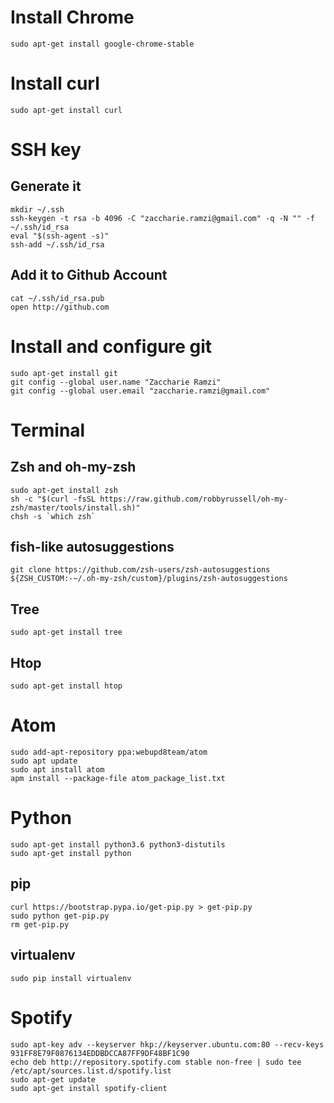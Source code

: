 # Install Chrome
```
sudo apt-get install google-chrome-stable
```

# Install curl
```
sudo apt-get install curl
```

# SSH key
## Generate it
```
mkdir ~/.ssh
ssh-keygen -t rsa -b 4096 -C "zaccharie.ramzi@gmail.com" -q -N "" -f ~/.ssh/id_rsa
eval "$(ssh-agent -s)"
ssh-add ~/.ssh/id_rsa
```

## Add it to Github Account
```
cat ~/.ssh/id_rsa.pub
open http://github.com
```

# Install and configure git
```
sudo apt-get install git
git config --global user.name "Zaccharie Ramzi"
git config --global user.email "zaccharie.ramzi@gmail.com"
```

# Terminal
## Zsh and oh-my-zsh
```
sudo apt-get install zsh
sh -c "$(curl -fsSL https://raw.github.com/robbyrussell/oh-my-zsh/master/tools/install.sh)"
chsh -s `which zsh`
```

## fish-like autosuggestions
```
git clone https://github.com/zsh-users/zsh-autosuggestions ${ZSH_CUSTOM:-~/.oh-my-zsh/custom}/plugins/zsh-autosuggestions
```

## Tree
```
sudo apt-get install tree
```

## Htop
```
sudo apt-get install htop
```

# Atom
```
sudo add-apt-repository ppa:webupd8team/atom
sudo apt update
sudo apt install atom
apm install --package-file atom_package_list.txt
```

# Python
```
sudo apt-get install python3.6 python3-distutils
sudo apt-get install python
```

## pip
```
curl https://bootstrap.pypa.io/get-pip.py > get-pip.py
sudo python get-pip.py
rm get-pip.py
```

## virtualenv
```
sudo pip install virtualenv
```

# Spotify
```
sudo apt-key adv --keyserver hkp://keyserver.ubuntu.com:80 --recv-keys 931FF8E79F0876134EDDBDCCA87FF9DF48BF1C90
echo deb http://repository.spotify.com stable non-free | sudo tee /etc/apt/sources.list.d/spotify.list
sudo apt-get update
sudo apt-get install spotify-client
```
